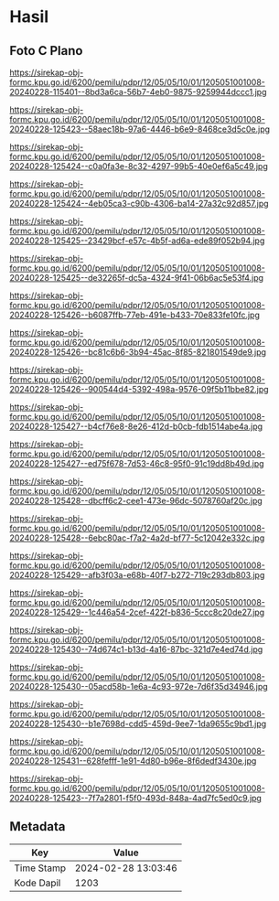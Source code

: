 # Hasil

## Foto C Plano

https://sirekap-obj-formc.kpu.go.id/6200/pemilu/pdpr/12/05/05/10/01/1205051001008-20240228-115401--8bd3a6ca-56b7-4eb0-9875-9259944dccc1.jpg

https://sirekap-obj-formc.kpu.go.id/6200/pemilu/pdpr/12/05/05/10/01/1205051001008-20240228-125423--58aec18b-97a6-4446-b6e9-8468ce3d5c0e.jpg

https://sirekap-obj-formc.kpu.go.id/6200/pemilu/pdpr/12/05/05/10/01/1205051001008-20240228-125424--c0a0fa3e-8c32-4297-99b5-40e0ef6a5c49.jpg

https://sirekap-obj-formc.kpu.go.id/6200/pemilu/pdpr/12/05/05/10/01/1205051001008-20240228-125424--4eb05ca3-c90b-4306-ba14-27a32c92d857.jpg

https://sirekap-obj-formc.kpu.go.id/6200/pemilu/pdpr/12/05/05/10/01/1205051001008-20240228-125425--23429bcf-e57c-4b5f-ad6a-ede89f052b94.jpg

https://sirekap-obj-formc.kpu.go.id/6200/pemilu/pdpr/12/05/05/10/01/1205051001008-20240228-125425--de32265f-dc5a-4324-9f41-06b6ac5e53f4.jpg

https://sirekap-obj-formc.kpu.go.id/6200/pemilu/pdpr/12/05/05/10/01/1205051001008-20240228-125426--b6087ffb-77eb-491e-b433-70e833fe10fc.jpg

https://sirekap-obj-formc.kpu.go.id/6200/pemilu/pdpr/12/05/05/10/01/1205051001008-20240228-125426--bc81c6b6-3b94-45ac-8f85-821801549de9.jpg

https://sirekap-obj-formc.kpu.go.id/6200/pemilu/pdpr/12/05/05/10/01/1205051001008-20240228-125426--900544d4-5392-498a-9576-09f5b11bbe82.jpg

https://sirekap-obj-formc.kpu.go.id/6200/pemilu/pdpr/12/05/05/10/01/1205051001008-20240228-125427--b4cf76e8-8e26-412d-b0cb-fdb1514abe4a.jpg

https://sirekap-obj-formc.kpu.go.id/6200/pemilu/pdpr/12/05/05/10/01/1205051001008-20240228-125427--ed75f678-7d53-46c8-95f0-91c19dd8b49d.jpg

https://sirekap-obj-formc.kpu.go.id/6200/pemilu/pdpr/12/05/05/10/01/1205051001008-20240228-125428--dbcff6c2-cee1-473e-96dc-5078760af20c.jpg

https://sirekap-obj-formc.kpu.go.id/6200/pemilu/pdpr/12/05/05/10/01/1205051001008-20240228-125428--6ebc80ac-f7a2-4a2d-bf77-5c12042e332c.jpg

https://sirekap-obj-formc.kpu.go.id/6200/pemilu/pdpr/12/05/05/10/01/1205051001008-20240228-125429--afb3f03a-e68b-40f7-b272-719c293db803.jpg

https://sirekap-obj-formc.kpu.go.id/6200/pemilu/pdpr/12/05/05/10/01/1205051001008-20240228-125429--1c446a54-2cef-422f-b836-5ccc8c20de27.jpg

https://sirekap-obj-formc.kpu.go.id/6200/pemilu/pdpr/12/05/05/10/01/1205051001008-20240228-125430--74d674c1-b13d-4a16-87bc-321d7e4ed74d.jpg

https://sirekap-obj-formc.kpu.go.id/6200/pemilu/pdpr/12/05/05/10/01/1205051001008-20240228-125430--05acd58b-1e6a-4c93-972e-7d6f35d34946.jpg

https://sirekap-obj-formc.kpu.go.id/6200/pemilu/pdpr/12/05/05/10/01/1205051001008-20240228-125430--b1e7698d-cdd5-459d-9ee7-1da9655c9bd1.jpg

https://sirekap-obj-formc.kpu.go.id/6200/pemilu/pdpr/12/05/05/10/01/1205051001008-20240228-125431--628fefff-1e91-4d80-b96e-8f6dedf3430e.jpg

https://sirekap-obj-formc.kpu.go.id/6200/pemilu/pdpr/12/05/05/10/01/1205051001008-20240228-125423--7f7a2801-f5f0-493d-848a-4ad7fc5ed0c9.jpg


## Metadata

| Key        | Value               |
| ---------- | ------------------- |
| Time Stamp | 2024-02-28 13:03:46 |
| Kode Dapil | 1203                |



